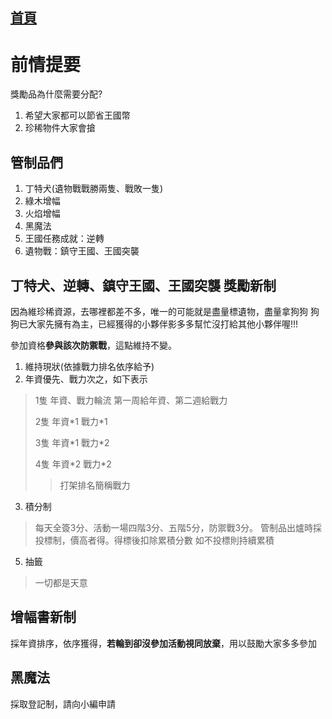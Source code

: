 [首頁](首頁.md)
---
# 前情提要
獎勵品為什麼需要分配?
1. 希望大家都可以節省王國幣
2. 珍稀物件大家會搶

## 管制品們
1. 丁特犬(遺物戰戰勝兩隻、戰敗一隻)
2. 綠木增幅
3. 火焰增幅
4. 黑魔法
5. 王國任務成就：逆轉
6. 遺物戰：鎮守王國、王國突襲

## 丁特犬、逆轉、鎮守王國、王國突襲 獎勵新制
因為維珍稀資源，去哪裡都差不多，唯一的可能就是盡量標遺物，盡量拿狗狗
狗狗已大家先擁有為主，已經獲得的小夥伴影多多幫忙沒打給其他小夥伴喔!!!

參加資格**參與該次防禦戰**，這點維持不變。
1. 維持現狀(依據戰力排名依序給予)
2. 年資優先、戰力次之，如下表示
>1隻 年資、戰力輪流 第一周給年資、第二週給戰力
>
>2隻 年資\*1 戰力\*1
>
>3隻 年資\*1 戰力\*2
>
>4隻 年資\*2 戰力\*2
>
>> 打架排名簡稱戰力
3. 積分制
> 每天全簽3分、活動一場四階3分、五階5分，防禦戰3分。
> 管制品出爐時採投標制，價高者得。得標後扣除累積分數
> 如不投標則持續累積

5. 抽籤
>一切都是天意

## 增幅書新制
採年資排序，依序獲得，**若輪到卻沒參加活動視同放棄**，用以鼓勵大家多多參加

## 黑魔法
採取登記制，請向小編申請
